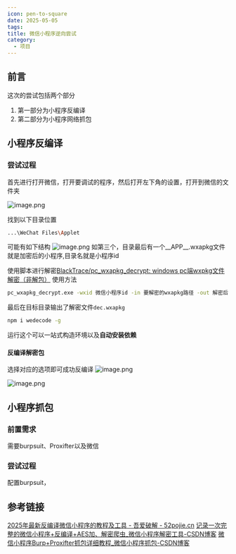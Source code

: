 ```yaml
---
icon: pen-to-square
date: 2025-05-05
tags: 
title: 微信小程序逆向尝试
category:
  - 项目
---
```

## 前言
这次的尝试包括两个部分
1. 第一部分为小程序反编译
2. 第二部分为小程序网络抓包

## 小程序反编译

### 尝试过程
首先进行打开微信，打开要调试的程序，然后打开左下角的设置，打开到微信的文件夹

![image.png](https://cdn.jsdelivr.net/gh/fakeppa/blog-img/20250505145610.png)

找到以下目录位置
```bash
...\WeChat Files\Applet
```
可能有如下结构
![image.png](https://cdn.jsdelivr.net/gh/fakeppa/blog-img/20250505150110.png)
如第三个，目录最后有一个__APP__.wxapkg文件就是加密后的小程序,目录名就是小程序id

使用脚本进行解密[BlackTrace/pc_wxapkg_decrypt: windows pc端wxpkg文件解密（非解包）](https://github.com/BlackTrace/pc_wxapkg_decrypt)
使用方法
```bash
pc_wxapkg_decrypt.exe -wxid 微信小程序id -in 要解密的wxapkg路径 -out 解密后的路径
```

最后在目标目录输出了解密文件`dec.wxapkg`

```bash
npm i wedecode -g
```
运行这个可以一站式构造环境以及**自动安装依赖​**​

#### 反编译解密包
选择对应的选项即可成功反编译
![image.png](https://cdn.jsdelivr.net/gh/fakeppa/blog-img/20250505151252.png)


![image.png](https://cdn.jsdelivr.net/gh/fakeppa/blog-img/20250505151322.png)


## 小程序抓包
### 前置需求
需要burpsuit、Proxifter以及微信

### 尝试过程
配置burpsuit，


## 参考链接
[2025年最新反编译微信小程序的教程及工具 - 吾爱破解 - 52pojie.cn](https://www.52pojie.cn/forum.php?mod=viewthread&tid=2023369&highlight=%CE%A2%D0%C5%D0%A1%B3%CC%D0%F2)
[记录一次完整的微信小程序+反编译+AES加、解密爬虫_微信小程序解密工具-CSDN博客](https://blog.csdn.net/huagangwang/article/details/135013405#:~:text=%E6%9C%AC%E6%96%87%E8%AF%A6%E7%BB%86%E4%BB%8B%E7%BB%8D%E4%BA%86%E5%A6%82%E4%BD%95%E4%BD%BF%E7%94%A8%E5%BE%AE%E4%BF%A1%E5%B0%8F%E7%A8%8B%E5%BA%8F%E7%9A%84%E5%8F%8D%E7%BC%96%E8%AF%91%E5%B7%A5%E5%85%B7%EF%BC%8C%E5%8C%85%E6%8B%AC%E8%A7%A3%E5%AF%86%E5%8A%A0%E5%AF%86%E8%BF%87%E7%9A%84%60__APP__.wxapkg%60%E6%96%87%E4%BB%B6%EF%BC%8C%E4%BB%A5%E5%8F%8A%E5%A6%82%E4%BD%95%E9%80%9A%E8%BF%87AES%E3%80%81MD5%E7%AD%89%E6%96%B9%E6%B3%95%E8%BF%9B%E8%A1%8C%E5%8A%A0%E5%AF%86%E5%92%8C%E8%A7%A3%E5%AF%86%E6%93%8D%E4%BD%9C%E3%80%82%20%E6%B6%89%E5%8F%8A%E7%9A%84%E6%AD%A5%E9%AA%A4%E5%8C%85%E6%8B%AC%E7%99%BB%E5%BD%95%E5%BE%AE%E4%BF%A1%E8%8E%B7%E5%8F%96%E5%B0%8F%E7%A8%8B%E5%BA%8F%E7%BC%93%E5%AD%98%E3%80%81%E4%BD%BF%E7%94%A8%E7%89%B9%E5%AE%9A%E5%B7%A5%E5%85%B7%E8%BF%9B%E8%A1%8C%E8%A7%A3%E5%AF%86%E5%92%8C%E5%8F%8D%E7%BC%96%E8%AF%91%EF%BC%8C%E6%9C%80%E5%90%8E%E6%8F%90%E5%88%B0%E9%80%86%E5%90%91%E5%88%86%E6%9E%90%E5%92%8C%E6%95%B0%E6%8D%AE%E5%8A%A0%E5%AF%86%E6%8A%80%E5%B7%A7%E3%80%82%20%E6%91%98%E8%A6%81%E7%94%9F%E6%88%90%E4%BA%8E%20C%E7%9F%A5%E9%81%93,%EF%BC%8C%E7%94%B1%20DeepSeek-R1%20%E6%BB%A1%E8%A1%80%E7%89%88%E6%94%AF%E6%8C%81%EF%BC%8C%20%E5%89%8D%E5%BE%80%E4%BD%93%E9%AA%8C%20%3E)
[微信小程序Burp+Proxifter抓包详细教程_微信小程序抓包-CSDN博客](https://blog.csdn.net/CKT_GOD/article/details/134076065)